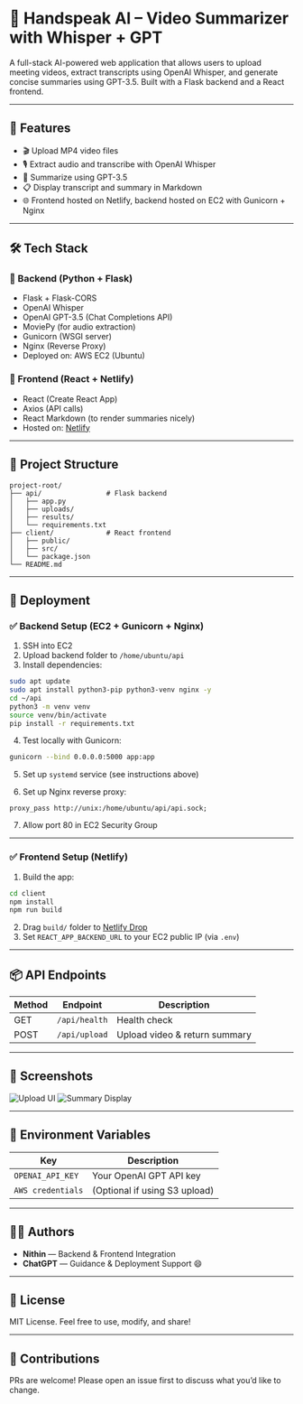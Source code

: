 # 🎥 Handspeak AI – Video Summarizer with Whisper + GPT

A full-stack AI-powered web application that allows users to upload meeting videos, extract transcripts using OpenAI Whisper, and generate concise summaries using GPT-3.5. Built with a Flask backend and a React frontend.

---

## 🌟 Features

- 🎬 Upload MP4 video files
- 🎙️ Extract audio and transcribe with OpenAI Whisper
- 🧠 Summarize using GPT-3.5
- 📋 Display transcript and summary in Markdown
- 🌐 Frontend hosted on Netlify, backend hosted on EC2 with Gunicorn + Nginx

---

## 🛠 Tech Stack

### 🧩 Backend (Python + Flask)
- Flask + Flask-CORS
- OpenAI Whisper
- OpenAI GPT-3.5 (Chat Completions API)
- MoviePy (for audio extraction)
- Gunicorn (WSGI server)
- Nginx (Reverse Proxy)
- Deployed on: AWS EC2 (Ubuntu)

### 🎨 Frontend (React + Netlify)
- React (Create React App)
- Axios (API calls)
- React Markdown (to render summaries nicely)
- Hosted on: [Netlify](https://www.netlify.com/)

---

## 📁 Project Structure

```
project-root/
├── api/                # Flask backend
│   ├── app.py
│   ├── uploads/
│   ├── results/
│   └── requirements.txt
├── client/             # React frontend
│   ├── public/
│   ├── src/
│   └── package.json
└── README.md
```

---

## 🚀 Deployment

### ✅ Backend Setup (EC2 + Gunicorn + Nginx)

1. SSH into EC2
2. Upload backend folder to `/home/ubuntu/api`
3. Install dependencies:

```bash
sudo apt update
sudo apt install python3-pip python3-venv nginx -y
cd ~/api
python3 -m venv venv
source venv/bin/activate
pip install -r requirements.txt
```

4. Test locally with Gunicorn:
```bash
gunicorn --bind 0.0.0.0:5000 app:app
```

5. Set up `systemd` service (see instructions above)

6. Set up Nginx reverse proxy:
```nginx
proxy_pass http://unix:/home/ubuntu/api/api.sock;
```

7. Allow port 80 in EC2 Security Group

---

### ✅ Frontend Setup (Netlify)

1. Build the app:
```bash
cd client
npm install
npm run build
```

2. Drag `build/` folder to [Netlify Drop](https://app.netlify.com/drop)
3. Set `REACT_APP_BACKEND_URL` to your EC2 public IP (via `.env`)

---

## 📦 API Endpoints

| Method | Endpoint           | Description                    |
|--------|--------------------|--------------------------------|
| GET    | `/api/health`      | Health check                   |
| POST   | `/api/upload`      | Upload video & return summary  |

---

## 📸 Screenshots

![Upload UI](docs/upload.png)
![Summary Display](docs/summary.png)

---

## 🔐 Environment Variables

| Key               | Description                     |
|------------------|---------------------------------|
| `OPENAI_API_KEY` | Your OpenAI GPT API key         |
| `AWS credentials`| (Optional if using S3 upload)   |

---

## 👨‍💻 Authors

- **Nithin** — Backend & Frontend Integration
- **ChatGPT** — Guidance & Deployment Support 😄

---

## 📄 License

MIT License. Feel free to use, modify, and share!

---

## 🙌 Contributions

PRs are welcome! Please open an issue first to discuss what you’d like to change.
